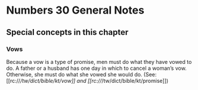 # Numbers 30 General Notes
## Special concepts in this chapter

### Vows

Because a vow is a type of promise, men must do what they have vowed to do. A father or a husband has one day in which to cancel a woman’s vow. Otherwise, she must do what she vowed she would do. (See: [[rc://*/tw/dict/bible/kt/vow]] and [[rc://*/tw/dict/bible/kt/promise]])